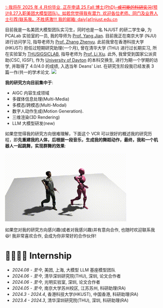 <font color="#ff0000"><u>✨我将在 2025 年 4 月份毕业, 正在申请 25 Fall 博士(PhD)~~, 或可能的科研实习~~<font color="#ff0000">(预计8.27入职美团大模型团队)</font>。如若您觉得我有潜力, 欢迎各位老师、同门及业界人士引荐/联系我。不胜感激!!! 我的邮箱: daiy[at]njust.edu.cn </u></font>


目前我是一名美团大模型团队实习生，同时也是一名 NJUST 的研二学生😁, 为 PCALab 实验室的一员, 我的导师为 [Prof. Yang Jian](http://www.patternrecognition.asia/jian/). 目前我正在南京大学 (NJU) 进行访问学习, 指导老师为 [Prof. Zhang Zhenyu](https://jessezhang92.github.io/). 此前我曾在香港科技大学 (HKUST) 担任过短期研究助理(一个月), 曾在清华大学 (THU) 进行过长期实习, 所在实验室为 [THUSIGSICLAB](https://thusigsclub.github.io/thu.github.io/), 指导老师为 [Prof. Li Xiu](https://scholar.google.com/citations?user=Xrh1OIUAAAAJ&hl=zh-CN). 此外, 我曾受到国家公派资助(CSC, IGSF), 作为 [University of Dayton](https://udayton.edu/) 的本科交换生, 进行为期一个学期的访学, 并取得了 4.0/4.0 的成绩, 入选当年 Deans' List. 在研究生阶段我已经发表 3 篇一作/共一的学术论文.  <a href='https://scholar.google.com/citations?user=lTE-iwYAAAAJ'><img src="https://img.shields.io/endpoint?url={{ url | url_encode }}&logo=Google%20Scholar&labelColor=f6f6f6&color=9cf&style=flat&label=引用"></a> 

 __我的研究方向目前集中于__: 
 - AIGC 内容生成领域
 - 多媒体信息处理(Multi-Media)
 - 多模态/跨模态(Multi-Modal) 
 - 数字人动作生成(Motion Generation). 
 - 三维渲染(3D Rendering)
 - LLM 大模型研发(new)

如果您觉得我的研究方向很难理解，下面这个 VCR 可以很好的概述我的研究历程，即**先重建我的人体，后根据一段音乐，生成我的舞蹈动作，最终，我和一个机器人一起跳舞，实现群舞的效果**:

![](images/30001-0150.gif)


如果您对我的研究方向感兴趣(或者对我感兴趣)并有意向合作, 也随时欢迎联系我😆! 我非常喜欢合作, 会成为你非常好的合作伙伴!

<span class='anchor' id='-gzsx'></span>


# 👨‍👩‍👧‍👦 Internship
- *2024.08 - 至今*, 美团, 上海, 大模型 LLM 基座模型团队
- *2024.06 - 至今*, 清华深圳研究院(THU), 深圳, 论文合作者
- *2024.06 - 至今*, 光明实验室, 深圳, 论文合作者
- *2024.05 - 至今*, 南京大学苏州校区, 江苏苏州, 科研助理(RA)
- *2024.3 - 2024.4*, 香港科技大学(HKUST), 中国香港, 科研助理(RA)
- *2023.4 - 2024.3*, 清华深圳研究院(THU), 深圳, 科研助理(RA)
